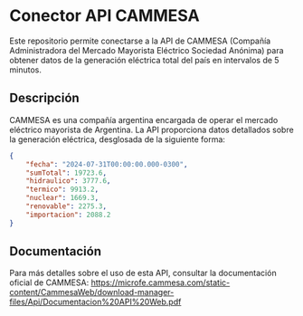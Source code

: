 # Conector API CAMMESA

Este repositorio permite conectarse a la API de CAMMESA (Compañía Administradora del Mercado Mayorista Eléctrico Sociedad Anónima) para obtener datos de la generación eléctrica total del país en intervalos de 5 minutos.

## Descripción

CAMMESA es una compañía argentina encargada de operar el mercado eléctrico mayorista de Argentina. La API proporciona datos detallados sobre la generación eléctrica, desglosada de la siguiente forma:

```json
{
    "fecha": "2024-07-31T00:00:00.000-0300",
    "sumTotal": 19723.6,
    "hidraulico": 3777.6,
    "termico": 9913.2,
    "nuclear": 1669.3,
    "renovable": 2275.3,
    "importacion": 2088.2
}
```

## Documentación
Para más detalles sobre el uso de esta API, consultar la documentación oficial de CAMMESA:
https://microfe.cammesa.com/static-content/CammesaWeb/download-manager-files/Api/Documentacion%20API%20Web.pdf


